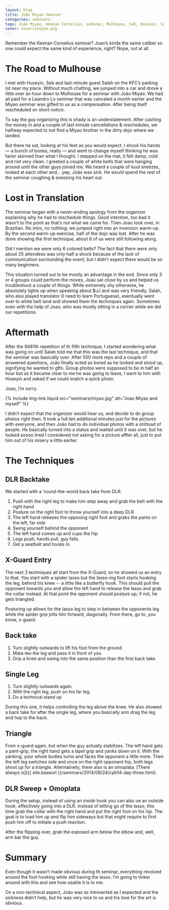 ```yaml
---
layout: blog
title: João Miyao Seminar
categories: seminars
tags: João Miyao, Keenan Cornelius, seminar, Mulhouse, Seb, Huseyin, Salah, Leandro Lo, Abdel, DLR, backtake, x guard, triangle, single leg, lasso, omoplata
cover: covers/miyao.png
---
```

Remember the Keenan Cornelius seminar? Joao’s kinda the same caliber so one could expect the same kind of experience, right? Nope, not at all.

# The Road to Mulhouse

I met with Huseyin, Seb and last-minute guest Salah on the KFC’s parking lot near my place. Without much chatting, we jumped into a car and drove a little over an hour down to Mulhouse for a seminar with João Miyao. We had all paid for a Leandro Lo seminar that was canceled a month earlier and the Miyao seminar was gifted to us as a compensation. After being itself rescheduled on short notice.

To say the guy organizing this is shady is an understatement. After cashing the money in and a couple of last minute cancellations & reschedules, we halfway expected to not find a Miyao brother in the dirty dojo where we landed.

But there he sat, looking at his feet as you would expect. I shook his hands — a bunch of bones, really — and went to change myself thinking he was fairer skinned than what I thought. I stepped on the mat; it felt damp, cold and not very clean. I greeted a couple of white belts that were hanging around until the other guys joined me. We heard a couple of loud sneezes, looked at each other and… yep, João was sick. He would spend the rest of the seminar coughing & sneezing his heart out.

# Lost in Translation

The seminar began with a never-ending apology from the organizer explaining why he had to reschedule things. Good intention, too bad it wasn’t to the point as that’s not what we came for. Then Joao took over, in Brazilian. No intro, no nothing; we jumped right into an inversion warm-up. By the second warm-up exercise, half of the dojo was lost. After he was done showing the first technique, about 6 of us were still following along.

Did I mention we were only 6 colored belts? The fact that there were only about 25 attendees was only half a shock because of the lack of communication surrounding the event, but I didn’t expect there would be so many beginners.

This situation turned out to be mostly an advantage in the end. Since only 3 or 4 groups could perform the moves, Joao sat close by us and helped us troubleshoot a couple of things. While extremely shy otherwise, he absolutely lights up when speaking about BJJ and was very friendly. Salah, who also played translator (I need to learn Portuguese), eventually went over to white belt land and showed them the techniques again. Sometimes even with the help of Joao, who was mostly sitting in a corner while we did our repetitions.

# Aftermath

After the 9481th repetition of th fifth technique, I started wondering what was going on until Salah told me that this was the last technique, and that the seminar was basically over. After 500 more reps and a couple of answered questions, João finally acted as bored as he looked and stood up, signifying he wanted to gtfo. Group photos were supposed to be in half an hour but as it became clear to me he was going to leave, I went to him with Huseyin and asked if we could snatch a quick photo.

Joao, I’m sorry.

{% include img-link.liquid src="seminars/miyao.jpg" alt="Joao Miyao and myself" %}

I didn’t expect that the organizer would hear us, and decide to do group photos right then. It took a full ten additional minutes just for the pictures with everyone, and then João had to do individual photos with a shitload of people. He basically turned into a statue and waited until it was over, but he looked soooo tired I considered not asking for a picture affter all, just to put him out of his misery a little earlier.

# The Techniques

## DLR Backtake

We started with a ’round-the-world back take from DLR:

1. Push with the right leg to make him step away and grab the belt with the right hand
2. Posture on the right foot to throw yourself into a deep DLR
3. The left hand releases the opposing right foot and grabs the pants on the left, far side
4. Swing yourself behind the opponent
5. The left hand comes up and cups the hip
6. Legs push, hands pull, guy falls.
7. Get a seatbelt and hooks in.

## X-Guard Entry

The next 3 techniques all start from the X-Guard, so he showed us an entry to that. You start with a spider lasso but the lasso-ing foot starts hooking the leg, behind his knee -- a little like a butterfly hook. This should pull the opponent towards you and allow the left hand to release the lasso and grab the collar instead. At that point the opponent should posture up; if not, he gets triangled.

Posturing up allows for the lasso leg to step in between the opponents leg while the spider grip jolts him forward, diagonally. From there, go to, you know, x-guard.

## Back take

1. Turn slightly outwards to lift his foot from the ground
2. Mata-leo the leg and pass it in front of you
3. Grip a knee and swing into the same position than the first back take.

## Single Leg

1. Turn slightly outwards again.
2. With the right leg, push on his far leg.
3. Do a technical stand up

During this one, it helps controlling the leg above the knee. He also showed a back take for after the single leg, where you basically arm drag the leg and hop to the back.

## Triangle

From x-guard again, but when the guy actually stabilizes. The left hand gets a pant-grip, the right hand gets a lapel grip and yanks down on it. With the yanking, your whole bodies turns and faces the opponent a little more. Then the left leg switches side and once on the right opponent hip, both legs shoot up for a triangle. Alternatively, there also is an omoplata. [There always is]({{ site.baseurl }}/seminars/2014/09/24/cph14-day-three.html).

## DLR Sweep + Omoplata

During the setup, instead of using an _inside_ hook you can also ue an outside hook, effectively going into a DLR. Instead of letting go of the lasso, this time grab the collar with the right hand and put the right foot on his hip. The goal is to load him up and flip him sideways but that might require to first push him off to initiate a push reaction.

After the flipping over, grab the exposed arm below the elbow and, well, arm bar the guy.

# Summary

Even though it wasn’t made obvious during th seminar, everything revolved around the foot hooking while still having the lasso. I’m going to tinker around with this and see how usable it is to me.

On a non-technical aspect, João was as introverted as I expected and the sickness didn’t help, but he was very nice to us and his love for the art is obvious.